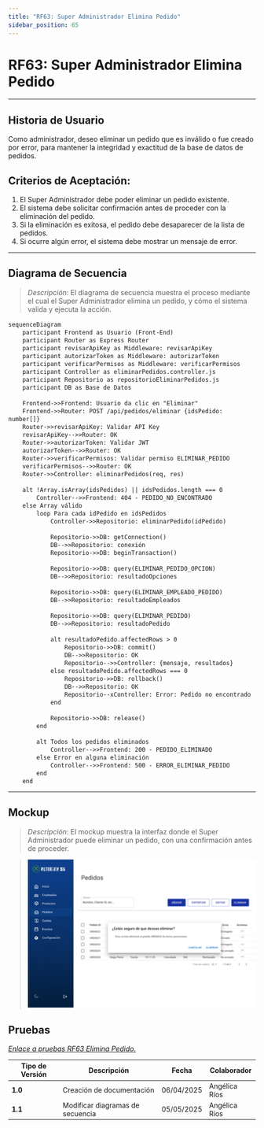 ```yaml
---
title: "RF63: Super Administrador Elimina Pedido"
sidebar_position: 65
---
```


# RF63: Super Administrador Elimina Pedido

---

## Historia de Usuario

Como administrador, deseo eliminar un pedido que es inválido o fue creado por error, para mantener la integridad y exactitud de la base de datos de pedidos.​

## **Criterios de Aceptación:**

1. El Super Administrador debe poder eliminar un pedido existente.
2. El sistema debe solicitar confirmación antes de proceder con la eliminación del pedido.
3. Si la eliminación es exitosa, el pedido debe desaparecer de la lista de pedidos.
4. Si ocurre algún error, el sistema debe mostrar un mensaje de error.

---

## **Diagrama de Secuencia**

> _Descripción_: El diagrama de secuencia muestra el proceso mediante el cual el Super Administrador elimina un pedido, y cómo el sistema valida y ejecuta la acción.

```mermaid
sequenceDiagram
    participant Frontend as Usuario (Front-End)
    participant Router as Express Router
    participant revisarApiKey as Middleware: revisarApiKey
    participant autorizarToken as Middleware: autorizarToken
    participant verificarPermisos as Middleware: verificarPermisos
    participant Controller as eliminarPedidos.controller.js
    participant Repositorio as repositorioEliminarPedidos.js
    participant DB as Base de Datos

    Frontend->>Frontend: Usuario da clic en "Eliminar"
    Frontend->>Router: POST /api/pedidos/eliminar {idsPedido: number[]}
    Router->>revisarApiKey: Validar API Key
    revisarApiKey-->>Router: OK
    Router->>autorizarToken: Validar JWT
    autorizarToken-->>Router: OK
    Router->>verificarPermisos: Validar permiso ELIMINAR_PEDIDO
    verificarPermisos-->>Router: OK
    Router->>Controller: eliminarPedidos(req, res)

    alt !Array.isArray(idsPedidos) || idsPedidos.length === 0
        Controller-->>Frontend: 404 - PEDIDO_NO_ENCONTRADO
    else Array válido
        loop Para cada idPedido en idsPedidos
            Controller->>Repositorio: eliminarPedido(idPedido)

            Repositorio->>DB: getConnection()
            DB-->>Repositorio: conexión
            Repositorio->>DB: beginTransaction()

            Repositorio->>DB: query(ELIMINAR_PEDIDO_OPCION)
            DB-->>Repositorio: resultadoOpciones

            Repositorio->>DB: query(ELIMINAR_EMPLEADO_PEDIDO)
            DB-->>Repositorio: resultadoEmpleados

            Repositorio->>DB: query(ELIMINAR_PEDIDO)
            DB-->>Repositorio: resultadoPedido

            alt resultadoPedido.affectedRows > 0
                Repositorio->>DB: commit()
                DB-->>Repositorio: OK
                Repositorio-->>Controller: {mensaje, resultados}
            else resultadoPedido.affectedRows === 0
                Repositorio->>DB: rollback()
                DB-->>Repositorio: OK
                Repositorio--xController: Error: Pedido no encontrado
            end

            Repositorio->>DB: release()
        end

        alt Todos los pedidos eliminados
            Controller-->>Frontend: 200 - PEDIDO_ELIMINADO
        else Error en alguna eliminación
            Controller-->>Frontend: 500 - ERROR_ELIMINAR_PEDIDO
        end
    end
```

---

## **Mockup**

> _Descripción_: El mockup muestra la interfaz donde el Super Administrador puede eliminar un pedido, con una confirmación antes de proceder.

> ![Interfaz de eliminar pedidos](imagenes/mockupEliminarPedido.png)

## **Pruebas**

_<u>[Enlace a pruebas RF63 Elimina Pedido.](https://docs.google.com/spreadsheets/d/1NLGwGrGA5PVOEzLaqxa8Ts1D_Ng3QzzqNKWJYUzxD-M/edit?gid=701264535#gid=701264535)</u>_

| **Tipo de Versión** | **Descripción**                  | **Fecha**  | **Colaborador** |
| ------------------- | -------------------------------- | ---------- | --------------- |
| **1.0**             | Creación de documentación        | 06/04/2025 | Angélica Ríos   |
| **1.1**             | Modificar diagramas de secuencia | 05/05/2025 | Angélica Ríos   |
